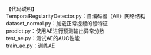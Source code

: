 【代码说明】  
TemporalRegularityDetector.py：自编码器（AE）网络结构  
dataset_normal.py：加载正常视频的段特征  
predict.py：使用AE进行预测输出异常分数  
test_ae.py：测试AE的AUC性能  
train_ae.py：训练AE  
